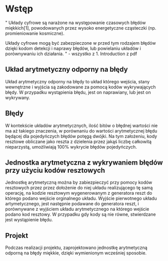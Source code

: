 # Wstęp

"
Układy cyfrowe są narażone na występowanie czasowych błędów miękkich[1],
powodowanych przez wysoko energetyczne cząsteczki (np. promieniowanie kosmiczne).

Układy cyfrowe mogą być zabezpieczone w przed tym rodzajem błędów dzięki 
kodom detekcji i naprawy błędów, lub powielaniu układów i porównywaniu ich działania.
" - wszystko z 1. Introduction z pdf

## Układ arytmetyczny odporny na błędy

Układ arytmetyczny odporny na błędy to układ którego wejścia, stany wewnętrzne i 
wyjścia są zakodowane za pomocą kodów wykrywających błędy. W przypadku wystąpienia 
błędu, jest on naprawiany, lub jest on wykrywany.

## Błędy

W kontekście układów arytmetycznych, ilość bitów o błędnej wartości nie ma aż takiego 
znaczenia, w porównaniu do wartości arytmetycznej błędu będącej dla pojedyńczych błędów
potęgą dwójki. Na tym założeniu, kody resztowe obliczane jako reszta z dzielenia przez
jakąś liczbę całkowitą nieparzystą, umożliwiają 100% wykrycie błędów pojedyńczych.

## Jednostka arytmetyczna z wykrywaniem błędów przy użyciu kodów resztowych

Jednostkę arytmetyczną można by zabiezpieczyć przy pomocy kodów resztowych przez
przez dołożenie do niej układu realizującego tę samą operację, na kodzie resztowym
wygenerowanym z generatora reszt do którego podano wejście orginalnego układu.
Wyjście pierwotnego układu artymetycznego, jest następnie podawane do generatora
reszt, i porównywane z wyjściem układu arytmetycznego na którego wejście podano
kod resztowy. W przypadku gdy kody są nie równe, stwierdzane jest wystąpienie błędu.

## Projekt

Podczas realizacji projektu, zaprojektowano jednostkę arytmetyczną odporną
na błędy miękkie, dzięki wymienionym wcześniej sposobie.
